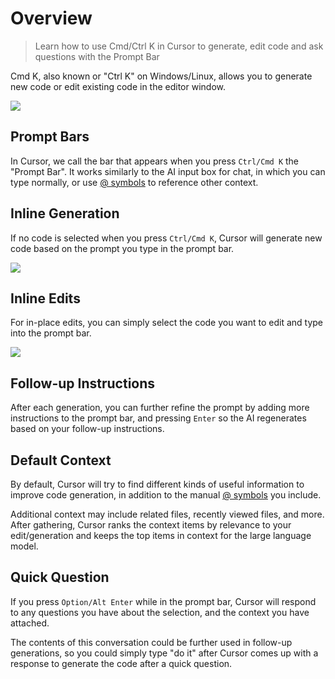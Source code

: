 # Overview

> Learn how to use Cmd/Ctrl K in Cursor to generate, edit code and ask questions with the Prompt Bar

Cmd K, also known or "Ctrl K" on Windows/Linux, allows you to generate new code or edit existing code in the editor window.

<Frame>
  <img src="https://mintlify.s3.us-west-1.amazonaws.com/cursor/images/cmdk/regular.png" />
</Frame>

## Prompt Bars

In Cursor, we call the bar that appears when you press `Ctrl/Cmd K` the "Prompt Bar". It works similarly to the AI input box for chat, in
which you can type normally, or use [@ symbols](context/@-symbols) to reference other context.

## Inline Generation

If no code is selected when you press `Ctrl/Cmd K`, Cursor will generate new code based on the prompt you type in the prompt bar.

<Frame>
  <img src="https://mintlify.s3.us-west-1.amazonaws.com/cursor/images/cmdk/generate.png" />
</Frame>

## Inline Edits

For in-place edits, you can simply select the code you want to edit and type into the prompt bar.

<Frame>
  <img src="https://mintlify.s3.us-west-1.amazonaws.com/cursor/images/cmdk/edit.png" />
</Frame>

## Follow-up Instructions

After each generation, you can further refine the prompt by adding more instructions to the prompt bar, and pressing `Enter` so the AI regenerates based on your follow-up instructions.

## Default Context

By default, Cursor will try to find different kinds of useful information to improve code generation, in addition to the manual [@ symbols](/context/@-symbols/@-files) you include.

Additional context may include related files, recently viewed files, and more. After gathering, Cursor ranks the context items by relevance to your edit/generation
and keeps the top items in context for the large language model.

## Quick Question

If you press `Option/Alt Enter` while in the prompt bar, Cursor will respond to any questions you have about the selection, and the context you have attached.

The contents of this conversation could be further used in follow-up generations, so you could simply type "do it" after Cursor comes up with a response to generate the code after a quick question.
